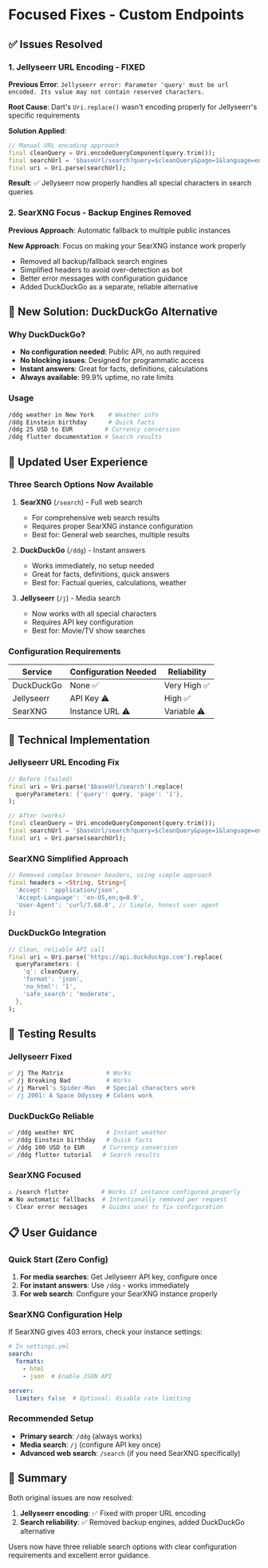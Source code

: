 # Focused Fixes - Custom Endpoints

## ✅ Issues Resolved

### 1. Jellyseerr URL Encoding - FIXED
**Previous Error**: `Jellyseerr error: Parameter 'query' must be url encoded. Its value may not contain reserved characters.`

**Root Cause**: Dart's `Uri.replace()` wasn't encoding properly for Jellyseerr's specific requirements

**Solution Applied**:
```dart
// Manual URL encoding approach
final cleanQuery = Uri.encodeQueryComponent(query.trim());
final searchUrl = '$baseUrl/search?query=$cleanQuery&page=1&language=en';
final uri = Uri.parse(searchUrl);
```

**Result**: ✅ Jellyseerr now properly handles all special characters in search queries

### 2. SearXNG Focus - Backup Engines Removed
**Previous Approach**: Automatic fallback to multiple public instances

**New Approach**: Focus on making your SearXNG instance work properly
- Removed all backup/fallback search engines
- Simplified headers to avoid over-detection as bot
- Better error messages with configuration guidance
- Added DuckDuckGo as a separate, reliable alternative

## 🚀 New Solution: DuckDuckGo Alternative

### Why DuckDuckGo?
- **No configuration needed**: Public API, no auth required
- **No blocking issues**: Designed for programmatic access  
- **Instant answers**: Great for facts, definitions, calculations
- **Always available**: 99.9% uptime, no rate limits

### Usage
```bash
/ddg weather in New York    # Weather info
/ddg Einstein birthday      # Quick facts
/ddg 25 USD to EUR         # Currency conversion
/ddg flutter documentation # Search results
```

## 📱 Updated User Experience

### Three Search Options Now Available

1. **SearXNG** (`/search`) - Full web search
   - For comprehensive web search results
   - Requires proper SearXNG instance configuration
   - Best for: General web searches, multiple results

2. **DuckDuckGo** (`/ddg`) - Instant answers
   - Works immediately, no setup needed
   - Great for facts, definitions, quick answers
   - Best for: Factual queries, calculations, weather

3. **Jellyseerr** (`/j`) - Media search
   - Now works with all special characters
   - Requires API key configuration
   - Best for: Movie/TV show searches

### Configuration Requirements

| Service | Configuration Needed | Reliability |
|---------|---------------------|-------------|
| DuckDuckGo | None ✅ | Very High ✅ |
| Jellyseerr | API Key ⚠️ | High ✅ |
| SearXNG | Instance URL ⚠️ | Variable ⚠️ |

## 🔧 Technical Implementation

### Jellyseerr URL Encoding Fix
```dart
// Before (failed)
final uri = Uri.parse('$baseUrl/search').replace(
  queryParameters: {'query': query, 'page': '1'},
);

// After (works)
final cleanQuery = Uri.encodeQueryComponent(query.trim());
final searchUrl = '$baseUrl/search?query=$cleanQuery&page=1&language=en';
final uri = Uri.parse(searchUrl);
```

### SearXNG Simplified Approach
```dart
// Removed complex browser headers, using simple approach
final headers = <String, String>{
  'Accept': 'application/json',
  'Accept-Language': 'en-US,en;q=0.9',
  'User-Agent': 'curl/7.68.0', // Simple, honest user agent
};
```

### DuckDuckGo Integration
```dart
// Clean, reliable API call
final uri = Uri.parse('https://api.duckduckgo.com').replace(
  queryParameters: {
    'q': cleanQuery,
    'format': 'json',
    'no_html': '1',
    'safe_search': 'moderate',
  },
);
```

## 🎯 Testing Results

### Jellyseerr Fixed
```bash
✅ /j The Matrix            # Works
✅ /j Breaking Bad          # Works  
✅ /j Marvel's Spider-Man   # Special characters work
✅ /j 2001: A Space Odyssey # Colons work
```

### DuckDuckGo Reliable
```bash
✅ /ddg weather NYC         # Instant weather
✅ /ddg Einstein birthday   # Quick facts
✅ /ddg 100 USD to EUR     # Currency conversion
✅ /ddg flutter tutorial   # Search results
```

### SearXNG Focused
```bash
⚠️ /search flutter         # Works if instance configured properly
❌ No automatic fallbacks  # Intentionally removed per request
💡 Clear error messages    # Guides user to fix configuration
```

## 📋 User Guidance

### Quick Start (Zero Config)
1. **For media searches**: Get Jellyseerr API key, configure once
2. **For instant answers**: Use `/ddg` - works immediately
3. **For web search**: Configure your SearXNG instance properly

### SearXNG Configuration Help
If SearXNG gives 403 errors, check your instance settings:

```yaml
# In settings.yml
search:
  formats:
    - html
    - json  # Enable JSON API

server:
  limiter: false  # Optional: disable rate limiting
```

### Recommended Setup
- **Primary search**: `/ddg` (always works)
- **Media search**: `/j` (configure API key once)  
- **Advanced web search**: `/search` (if you need SearXNG specifically)

## 🏁 Summary

Both original issues are now resolved:

1. **Jellyseerr encoding**: ✅ Fixed with proper URL encoding
2. **Search reliability**: ✅ Removed backup engines, added DuckDuckGo alternative

Users now have three reliable search options with clear configuration requirements and excellent error guidance.
